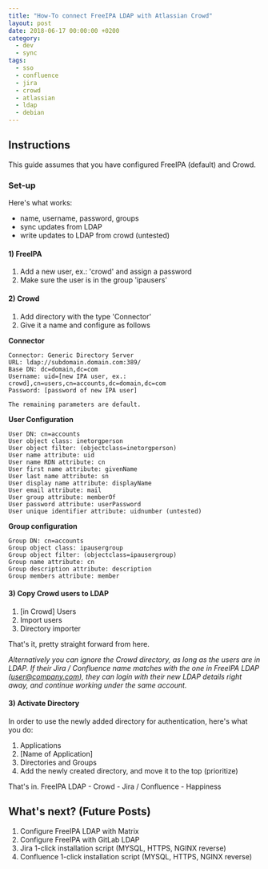 ```yaml
---
title: "How-To connect FreeIPA LDAP with Atlassian Crowd"
layout: post
date: 2018-06-17 00:00:00 +0200
category:
  - dev
  - sync
tags:
  - sso
  - confluence
  - jira
  - crowd
  - atlassian
  - ldap
  - debian
---
```


## Instructions

This guide assumes that you have configured FreeIPA (default) and Crowd.

### Set-up

Here's what works:

- name, username, password, groups
- sync updates from LDAP
- write updates to LDAP from crowd (untested)

#### 1) FreeIPA

1. Add a new user, ex.: 'crowd' and assign a password
2. Make sure the user is in the group 'ipausers'

#### 2) Crowd

1. Add directory with the type 'Connector'
2. Give it a name and configure as follows

**Connector**

    Connector: Generic Directory Server
    URL: ldap://subdomain.domain.com:389/
    Base DN: dc=domain,dc=com
    Username: uid=[new IPA user, ex.: crowd],cn=users,cn=accounts,dc=domain,dc=com
    Password: [password of new IPA user]

    The remaining parameters are default.

**User Configuration**

    User DN: cn=accounts
    User object class: inetorgperson
    User object filter: (objectclass=inetorgperson)
    User name attribute: uid
    User name RDN attribute: cn
    User first name attribute: givenName
    User last name attribute: sn
    User display name attribute: displayName
    User email attribute: mail
    User group attribute: memberOf
    User password attribute: userPassword
    User unique identifier attribute: uidnumber (untested)

**Group configuration**

    Group DN: cn=accounts
    Group object class: ipausergroup
    Group object filter: (objectclass=ipausergroup)
    Group name attribute: cn
    Group description attribute: description
    Group members attribute: member

#### 3) Copy Crowd users to LDAP

1. [in Crowd] Users
2. Import users
3. Directory importer

That's it, pretty straight forward from here.

*Alternatively you can ignore the Crowd directory, as long as the users are in LDAP. If their Jira / Confluence name matches with the one in FreeIPA LDAP (user@company.com), they can login with their new LDAP details right away, and continue working under the same account.*

#### 3) Activate Directory

In order to use the newly added directory for authentication, here's what you do:

1. Applications
2. [Name of Application]
3. Directories and Groups
4. Add the newly created directory, and move it to the top (prioritize)

That's in. FreeIPA LDAP - Crowd - Jira / Confluence - Happiness

## What's next? (Future Posts)

1. Configure FreeIPA LDAP with Matrix
2. Configure FreeIPA with GitLab LDAP
3. Jira 1-click installation script (MYSQL, HTTPS, NGINX reverse)
4. Confluence 1-click installation script (MYSQL, HTTPS, NGINX reverse)
